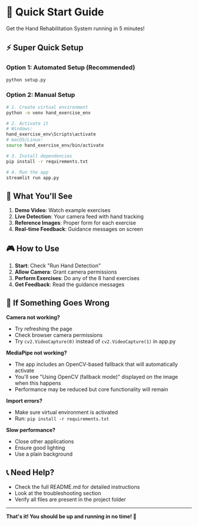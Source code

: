# 🚀 Quick Start Guide

Get the  Hand Rehabilitation System running in 5 minutes!

## ⚡ Super Quick Setup

### Option 1: Automated Setup (Recommended)
```bash
python setup.py
```

### Option 2: Manual Setup
```bash
# 1. Create virtual environment
python -m venv hand_exercise_env

# 2. Activate it
# Windows:
hand_exercise_env\Scripts\activate
# macOS/Linux:
source hand_exercise_env/bin/activate

# 3. Install dependencies
pip install -r requirements.txt

# 4. Run the app
streamlit run app.py
```

## 🎯 What You'll See

1. **Demo Video**: Watch example exercises
2. **Live Detection**: Your camera feed with hand tracking
3. **Reference Images**: Proper form for each exercise
4. **Real-time Feedback**: Guidance messages on screen

## 🎮 How to Use

1. **Start**: Check "Run Hand Detection"
2. **Allow Camera**: Grant camera permissions
3. **Perform Exercises**: Do any of the 8 hand exercises
4. **Get Feedback**: Read the guidance messages

## 🔧 If Something Goes Wrong

**Camera not working?**
- Try refreshing the page
- Check browser camera permissions
- Try `cv2.VideoCapture(0)` instead of `cv2.VideoCapture(1)` in app.py

**MediaPipe not working?**
- The app includes an OpenCV-based fallback that will automatically activate
- You'll see "Using OpenCV (fallback mode)" displayed on the image when this happens
- Performance may be reduced but core functionality will remain

**Import errors?**
- Make sure virtual environment is activated
- Run: `pip install -r requirements.txt`

**Slow performance?**
- Close other applications
- Ensure good lighting
- Use a plain background

## 📞 Need Help?

- Check the full README.md for detailed instructions
- Look at the troubleshooting section
- Verify all files are present in the project folder

---

**That's it! You should be up and running in no time! 🎉**
